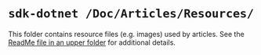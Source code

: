 # `sdk-dotnet /Doc/Articles/Resources/`

This folder contains resource files (e.g. images) used by articles.
See the [ReadMe file in an upper folder](./../../README.md) for additional details.